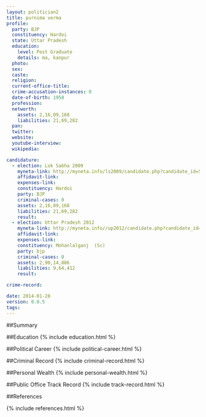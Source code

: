 ```yaml
---
layout: politician2
title: purnima verma
profile: 
  party: BJP
  constituency: Hardoi
  state: Uttar Pradesh
  education: 
    level: Post Graduate
    details: ma, kanpur
  photo: 
  sex: 
  caste: 
  religion: 
  current-office-title: 
  crime-accusation-instances: 0
  date-of-birth: 1958
  profession: 
  networth: 
    assets: 2,16,09,168
    liabilities: 21,69,282
  pan: 
  twitter: 
  website: 
  youtube-interview: 
  wikipedia: 

candidature: 
  - election: Lok Sabha 2009
    myneta-link: http://myneta.info/ls2009/candidate.php?candidate_id=5519
    affidavit-link: 
    expenses-link: 
    constituency: Hardoi 
    party: BJP
    criminal-cases: 0
    assets: 2,16,09,168
    liabilities: 21,69,282
    result:  
  - election: Uttar Pradesh 2012
    myneta-link: http://myneta.info//up2012/candidate.php?candidate_id=1277
    affidavit-link: 
    expenses-link: 
    constituency: Mohanlalganj  (Sc) 
    party: bjp
    criminal-cases: 0
    assets: 2,90,14,886
    liabilities: 9,64,412
    result:  

crime-record: 

date: 2014-01-28
version: 0.0.5
tags: 
---
```

##Summary


##Education
{% include education.html %}


##Political Career
{% include political-career.html %}


##Criminal Record
{% include criminal-record.html %}


##Personal Wealth
{% include personal-wealth.html %}


##Public Office Track Record
{% include track-record.html %}


##References


{% include references.html %}